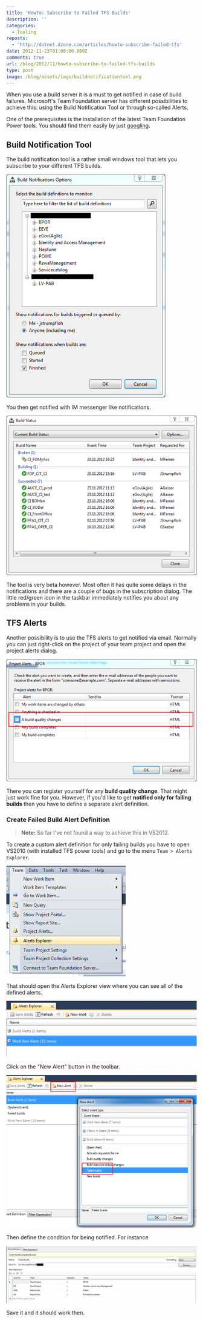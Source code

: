 ```yaml
---
title: 'HowTo: Subscribe to Failed TFS Builds'
description: ''
categories:
  - Tooling
reposts:
  - 'http://dotnet.dzone.com/articles/howto-subscribe-failed-tfs'
date: 2012-11-23T01:00:00.000Z
comments: true
url: /blog/2012/11/howto-subscribe-to-failed-tfs-builds
type: post
image: /blog/assets/imgs/buildnotificationtool.png
---
```



When you use a build server it is a must to get notified in case of build failures. Microsoft's Team Foundation server has different possibilities to achieve this: using the Build Notification Tool or through so-called Alerts.

One of the prerequisites is the installation of the latest Team Foundation Power tools. You should find them easily by just [googling](https://www.google.it/search?q=Install+Team+Foundation+Power+Tools&oq=Install+Team+Foundation+Power+Tools).

## Build Notification Tool
The build notification tool is a rather small windows tool that lets you subscribe to your different TFS builds.

![](/blog/assets/imgs/buildnotificationtool_subscriptions.png)

You then get notified with IM messenger like notifications.

![](/blog/assets/imgs/buildnotificationtool.png)

The tool is very beta however. Most often it has quite some delays in the notifications and there are a couple of bugs in the subscription dialog. The little red/green icon in the taskbar immediately notifies you about any problems in your builds.

## TFS Alerts
Another possibility is to use the TFS alerts to get notified via email. Normally you can just right-click on the project of your team project and open the project alerts dialog.

![](/blog/assets/imgs/simplealertdialog.png)

There you can register yourself for any **build quality change**. That might just work fine for you. However, if you'd like to get **notified only for failing builds** then you have to define a separate alert definition.

### Create Failed Build Alert Definition

> **Note:** So far I've not found a way to achieve this in VS2012.

To create a custom alert definition for only failing builds you have to open VS2010 (with installed TFS power tools) and go to the menu `Team > Alerts Explorer`.

![](/blog/assets/imgs/alertsexplorer_menu.png)

That should open the Alerts Explorer view where you can see all of the defined alerts.

![](/blog/assets/imgs/alertexplorer_window.png)

Click on the "New Alert" button in the toolbar.

![](/blog/assets/imgs/alertexplorer_createnewdialog.png)

Then define the condition for being notified. For instance

![](/blog/assets/imgs/alertexplorer_alertdefinition.png)

Save it and it should work then.


